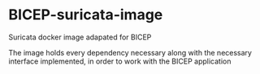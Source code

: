 # BICEP-suricata-image
Suricata docker image adapated for BICEP

The image holds every dependency necessary along with the necessary interface implemented, in order to work with the BICEP application


